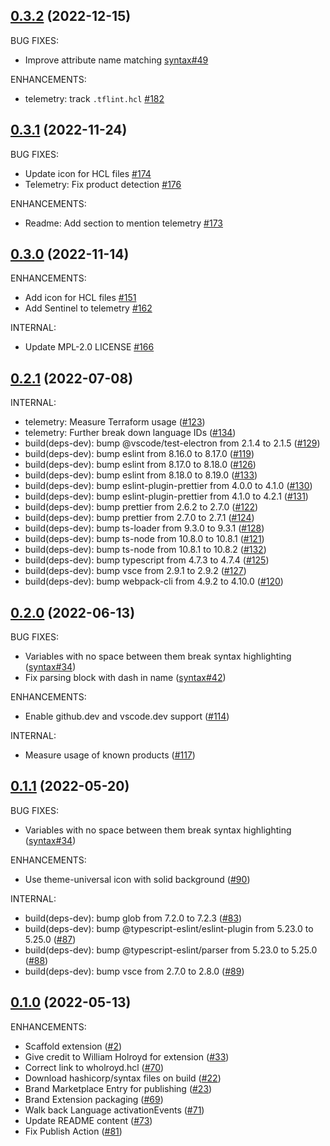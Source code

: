 ## [0.3.2] (2022-12-15)

BUG FIXES:

* Improve attribute name matching [syntax#49](https://github.com/hashicorp/syntax/pull/49)

ENHANCEMENTS:

* telemetry: track `.tflint.hcl` [#182](https://github.com/hashicorp/vscode-hcl/pull/182)

## [0.3.1] (2022-11-24)

BUG FIXES:

* Update icon for HCL files [#174](https://github.com/hashicorp/vscode-hcl/pull/174)
* Telemetry: Fix product detection [#176](https://github.com/hashicorp/vscode-hcl/pull/176)

ENHANCEMENTS:

* Readme: Add section to mention telemetry [#173](https://github.com/hashicorp/vscode-hcl/pull/173)

## [0.3.0] (2022-11-14)

ENHANCEMENTS:

* Add icon for HCL files [#151](https://github.com/hashicorp/vscode-hcl/pull/151)
* Add Sentinel to telemetry [#162](https://github.com/hashicorp/vscode-hcl/pull/162)

INTERNAL:

* Update MPL-2.0 LICENSE [#166](https://github.com/hashicorp/vscode-hcl/pull/166)

## [0.2.1] (2022-07-08)

INTERNAL:

 - telemetry: Measure Terraform usage ([#123](https://github.com/hashicorp/vscode-hcl/pull/123))
 - telemetry: Further break down language IDs ([#134](https://github.com/hashicorp/vscode-hcl/pull/134))
 - build(deps-dev): bump @vscode/test-electron from 2.1.4 to 2.1.5 ([#129](https://github.com/hashicorp/vscode-hcl/pull/129))
 - build(deps-dev): bump eslint from 8.16.0 to 8.17.0 ([#119](https://github.com/hashicorp/vscode-hcl/pull/119))
 - build(deps-dev): bump eslint from 8.17.0 to 8.18.0 ([#126](https://github.com/hashicorp/vscode-hcl/pull/126))
 - build(deps-dev): bump eslint from 8.18.0 to 8.19.0 ([#133](https://github.com/hashicorp/vscode-hcl/pull/133))
 - build(deps-dev): bump eslint-plugin-prettier from 4.0.0 to 4.1.0 ([#130](https://github.com/hashicorp/vscode-hcl/pull/130))
 - build(deps-dev): bump eslint-plugin-prettier from 4.1.0 to 4.2.1 ([#131](https://github.com/hashicorp/vscode-hcl/pull/131))
 - build(deps-dev): bump prettier from 2.6.2 to 2.7.0 ([#122](https://github.com/hashicorp/vscode-hcl/pull/122))
 - build(deps-dev): bump prettier from 2.7.0 to 2.7.1 ([#124](https://github.com/hashicorp/vscode-hcl/pull/124))
 - build(deps-dev): bump ts-loader from 9.3.0 to 9.3.1 ([#128](https://github.com/hashicorp/vscode-hcl/pull/128))
 - build(deps-dev): bump ts-node from 10.8.0 to 10.8.1 ([#121](https://github.com/hashicorp/vscode-hcl/pull/121))
 - build(deps-dev): bump ts-node from 10.8.1 to 10.8.2 ([#132](https://github.com/hashicorp/vscode-hcl/pull/132))
 - build(deps-dev): bump typescript from 4.7.3 to 4.7.4 ([#125](https://github.com/hashicorp/vscode-hcl/pull/125))
 - build(deps-dev): bump vsce from 2.9.1 to 2.9.2 ([#127](https://github.com/hashicorp/vscode-hcl/pull/127))
 - build(deps-dev): bump webpack-cli from 4.9.2 to 4.10.0 ([#120](https://github.com/hashicorp/vscode-hcl/pull/120))

## [0.2.0] (2022-06-13)

BUG FIXES:

 - Variables with no space between them break syntax highlighting ([syntax#34](https://github.com/hashicorp/syntax/pull/34))
 - Fix parsing block with dash in name ([syntax#42](https://github.com/hashicorp/syntax/pull/42))

ENHANCEMENTS:

 - Enable github.dev and vscode.dev support ([#114](https://github.com/hashicorp/vscode-hcl/pull/114))

INTERNAL:

 - Measure usage of known products ([#117](https://github.com/hashicorp/vscode-hcl/pull/117))

## [0.1.1] (2022-05-20)

BUG FIXES:

 - Variables with no space between them break syntax highlighting ([syntax#34](https://github.com/hashicorp/syntax/pull/34))

ENHANCEMENTS:

 - Use theme-universal icon with solid background ([#90](https://github.com/hashicorp/vscode-hcl/pull/90))

INTERNAL:

 - build(deps-dev): bump glob from 7.2.0 to 7.2.3 ([#83](https://github.com/hashicorp/vscode-hcl/pull/83))
 - build(deps-dev): bump @typescript-eslint/eslint-plugin from 5.23.0 to 5.25.0 ([#87](https://github.com/hashicorp/vscode-hcl/pull/87))
 - build(deps-dev): bump @typescript-eslint/parser from 5.23.0 to 5.25.0 ([#88](https://github.com/hashicorp/vscode-hcl/pull/88))
 - build(deps-dev): bump vsce from 2.7.0 to 2.8.0 ([#89](https://github.com/hashicorp/vscode-hcl/pull/89))

## [0.1.0] (2022-05-13)

ENHANCEMENTS:

 - Scaffold extension ([#2](https://github.com/hashicorp/vscode-hcl/pull/2))
 - Give credit to William Holroyd for extension ([#33](https://github.com/hashicorp/vscode-hcl/pull/33))
 - Correct link to wholroyd.hcl ([#70](https://github.com/hashicorp/vscode-hcl/pull/70))
 - Download hashicorp/syntax files on build ([#22](https://github.com/hashicorp/vscode-hcl/pull/22))
 - Brand Marketplace Entry for publishing ([#23](https://github.com/hashicorp/vscode-hcl/pull/23))
 - Brand Extension packaging ([#69](https://github.com/hashicorp/vscode-hcl/pull/69))
 - Walk back Language activationEvents ([#71](https://github.com/hashicorp/vscode-hcl/pull/71))
 - Update README content ([#73](https://github.com/hashicorp/vscode-hcl/pull/73))
 - Fix Publish Action ([#81](https://github.com/hashicorp/vscode-hcl/pull/81))

<!-- Links to tag comparisons -->
[Unreleased]: https://github.com/hashicorp/vscode-hcl/compare/v0.3.2...main
[0.3.2]: https://github.com/hashicorp/vscode-hcl/compare/v0.3.1...v0.3.2
[0.3.1]: https://github.com/hashicorp/vscode-hcl/compare/v0.3.0...v0.3.1
[0.3.0]: https://github.com/hashicorp/vscode-hcl/compare/v0.2.1...v0.3.0
[0.2.1]: https://github.com/hashicorp/vscode-hcl/compare/v0.2.0...v0.2.1
[0.2.0]: https://github.com/hashicorp/vscode-hcl/compare/v0.1.1...v0.2.0
[0.1.1]: https://github.com/hashicorp/vscode-hcl/compare/v0.1.0...v0.1.1
[0.1.0]: https://github.com/hashicorp/vscode-hcl/commits/v0.1.0
